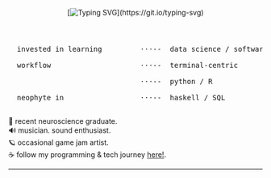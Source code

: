 
<header>
  
[![Typing SVG](https://readme-typing-svg.demolab.com?font=Roboto+Mono&weight=250&size=38&duration=3000&pause=900&color=B84C0A&multiline=false&width=600&height=80&lines=%E3%82%88%E3%81%86%E3%81%93%E3%81%9D%EF%BC%81;welcome.)](https://git.io/typing-svg)
</header>
<pre>
  invested in learning         ⋅⋅⋅--  data science / software solutions / interactive data vis <br>
  workflow                     ⋅⋅⋅--  terminal-centric <br>
                               ⋅⋅⋅--  python / R <br>
  neophyte in                  ⋅⋅⋅--  haskell / SQL <br>
</pre>



  🧠 recent neuroscience graduate. <br>
  🔊 musician.  sound enthusiast. <br>
  🪐 occasional game jam artist. <br> 
  ☕ follow my programming & tech journey [here!](http://lysts.xyz/).  <br>

---

